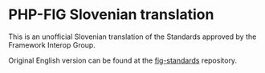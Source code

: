 PHP-FIG Slovenian translation
=============================

This is an unofficial Slovenian translation of the Standards approved by the
Framework Interop Group.

Original English version can be found at the [fig-standards](https://github.com/php-fig/fig-standards)
repository.
